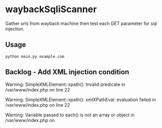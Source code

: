 # waybackSqliScanner
Gather urls from wayback machine then test each GET parameter for sql injection.

## Usage
```
python main.py example.com
```

## Backlog - Add XML injection condition

Warning: SimpleXMLElement::xpath(): Invalid predicate in /var/www/index.php on line 22

Warning: SimpleXMLElement::xpath(): xmlXPathEval: evaluation failed in /var/www/index.php on line 22

Warning: Variable passed to each() is not an array or object in /var/www/index.php on
